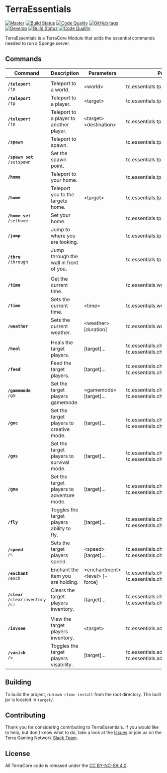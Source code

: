 # TerraEssentials
[![Master](https://img.shields.io/badge/branch-master-orange.svg)](https://github.com/TerraGamingNetwork/TerraEssentials/tree/master) [![Build Status](https://img.shields.io/travis/TerraGamingNetwork/TerraEssentials/master.svg)](https://travis-ci.org/TerraGamingNetwork/TerraEssentials/branches) [![Code Quality](https://img.shields.io/codacy/cf4615d013ec4d37872ecbfcc58b5396/master.svg)](https://www.codacy.com/app/groovyben008/TerraEssentials) [![GitHub tags](https://img.shields.io/github/tag/TerraGamingNetwork/TerraEssentials.svg)](https://github.com/TerraGamingNetwork/TerraEssentials/tags)<br />
[![Develop](https://img.shields.io/badge/branch-develop-orange.svg)](https://github.com/TerraGamingNetwork/TerraEssentials/tree/develop) [![Build Status](https://img.shields.io/travis/TerraGamingNetwork/TerraEssentials/develop.svg)](https://travis-ci.org/TerraGamingNetwork/TerraEssentials/branches) [![Code Quality](https://img.shields.io/codacy/cf4615d013ec4d37872ecbfcc58b5396/develop.svg)](https://www.codacy.com/app/groovyben008/TerraEssentials)

TerraEssentials is a TerraCore Module that adds the essential commands needed to run a Sponge server.

## Commands

| Command | Description | Parameters | Permission |
|---|---|---|---|
|  |  |  |
| **`/teleport`** <br/> `/tp` | Teleport to a world. | &lt;world&gt; | tc.essentials.tp.world |
| **`/teleport`** <br/> `/tp` | Teleport to a player. | &lt;target&gt; | tc.essentials.tp.player |
| **`/teleport`** <br/> `/tp` | Teleport to a player to another player. | &lt;target&gt; &lt;destination&gt; | tc.essentials.tp.player.others |
| **`/spawn`** | Teleport to spawn. | | tc.essentials.tp.spawn |
| **`/spawn set`** <br /> `/setspawn` | Set the spawn point. | | tc.essentials.tp.spawn.set |
| **`/home`** | Teleport to your home. | | tc.essentials.tp.home |
| **`/home`** | Teleport you to the targets home. | &lt;target&gt; | tc.essentials.tp.home.others |
| **`/home set`** <br /> `/sethome` | Set your home. | | tc.essentials.tp.home.set |
| **`/jump`** | Jump to where you are looking. | | tc.essentials.tp.jump |
| **`/thru`** <br /> `/through` | Jump through the wall in front of you. | | tc.essentials.tp.thru |
|  |  |  |
| **`/time`** | Get the current time. | | tc.essentials.world.time |
| **`/time`** | Sets the current time. | &lt;time&gt; | tc.essentials.world.time.set |
| **`/weather`** | Sets the current weather. | &lt;weather&gt; [duration] | tc.essentials.world.weather.set |
|  |  |  |
| **`/heal`** | Heals the target players. | [target]... | tc.essentials.cheats.heal,<br/>tc.essentials.cheats.heal.others |
| **`/feed`** | Feed the target players. | [target]... | tc.essentials.cheats.feed,<br/>tc.essentials.cheats.feed.others |
| **`/gamemode`** <br /> `/gm` | Set the target players gamemode. | &lt;gamemode&gt; [target]... | tc.essentials.cheats.gamemode,<br />tc.essentials.cheats.gamemode.others |
| **`/gmc`** | Set the target players to creative mode. | [target]... | tc.essentials.cheats.gamemode,<br />tc.essentials.cheats.gamemode.others |
| **`/gms`** | Set the target players to survival mode. | [target]... | tc.essentials.cheats.gamemode,<br />tc.essentials.cheats.gamemode.others |
| **`/gma`** | Set the target players to adventure mode. | [target]... | tc.essentials.cheats.gamemode,<br />tc.essentials.cheats.gamemode.others |
| **`/fly`** | Toggles the target players ability to fly. | [target]... | tc.essentials.cheats.fly,<br/>tc.essentials.cheats.fly.others |
| **`/speed`** <br /> `/s` | Sets the target players speed. | &lt;speed&gt; [target]... | tc.essentials.cheats.speed,<br/>tc.essentials.cheats.speed.others |
| **`/enchant`** <br /> `/ench` | Enchant the item you are holding. | &lt;enchantment&gt; &lt;level&gt; [-force] | tc.essentials.cheats.enchant,<br/>tc.essentials.cheats.enchant.unsafe |
| **`/clear`** <br /> `/clearinventory` <br /> `/ci` | Clears the target players inventory. | [target]... | tc.essentials.cheats.clear,<br/>tc.essentials.cheats.clear.others |
|  |  |  |
| **`/invsee`** | View the target players inventory. | &lt;target&gt; | tc.essentials.admin.invsee |
| **`/vanish`** <br /> `/v` | Toggles the target players visability. | [target]... | tc.essentials.admin.vanish,<br />tc.essentials.admin.vanish.others |

## Building

To build the project, run `mvn clean install` from the root directory. The built jar is located in `target/`.

## Contributing

Thank you for considering contributing to TerraEssentials. If you would like to help, but don't know what to do, take a look at the [Issues](https://github.com/TerraGamingNetwork/TerraEssentials/issues) or join us on the Terra Gaming Network [Slack Team](http://slack.terragaming.co.uk).

## License
All TerraCore code is released under the [CC BY-NC-SA 4.0](http://creativecommons.org/licenses/by-nc-sa/4.0// "Attribution-NonCommercial-ShareAlike 4.0 International").
